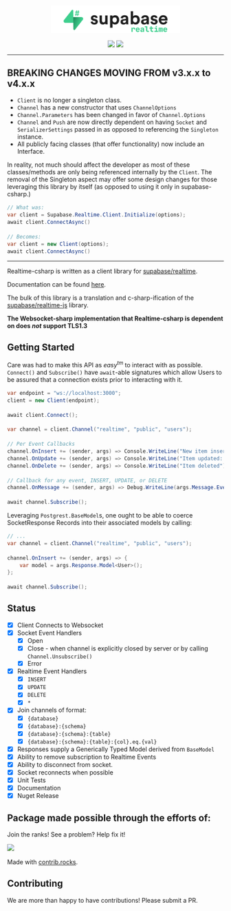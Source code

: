 <p align="center">
<img width="300" src=".github/logo.png"/>
</p>
<p align="center">
  <img src="https://github.com/supabase/realtime-csharp/workflows/Build%20And%20Test/badge.svg"/>
  <a href="https://www.nuget.org/packages/realtime-csharp/">
    <img src="https://img.shields.io/badge/dynamic/json?color=green&label=Nuget%20Release&query=data[0].version&url=https%3A%2F%2Fazuresearch-usnc.nuget.org%2Fquery%3Fq%3Dpackageid%3Arealtime-csharp"/>
  </a>
</p>

---

## BREAKING CHANGES MOVING FROM v3.x.x to v4.x.x

- `Client` is no longer a singleton class.
- `Channel` has a new constructor that uses `ChannelOptions`
- `Channel.Parameters` has been changed in favor of `Channel.Options`
- `Channel` and `Push` are now directly dependent on having `Socket` and `SerializerSettings` passed in as opposed to referencing the `Singleton` instance.
- All publicly facing classes (that offer functionality) now include an Interface.

In reality, not much should affect the developer as most of these classes/methods are only being referenced internally by the `Client`. The removal of the Singleton aspect may offer some design changes for those leveraging this library by itself (as opposed to using it only in supabase-csharp.)

```c#
// What was:
var client = Supabase.Realtime.Client.Initialize(options);
await client.ConnectAsync()

// Becomes:
var client = new Client(options);
await client.ConnectAsync()
```

---

Realtime-csharp is written as a client library for [supabase/realtime](https://github.com/supabase/realtime).

Documentation can be found [here](https://supabase-community.github.io/realtime-csharp/api/Supabase.Realtime.Client.html).

The bulk of this library is a translation and c-sharp-ification of the [supabase/realtime-js](https://github.com/supabase/realtime-js) library.

**The Websocket-sharp implementation that Realtime-csharp is dependent on does _not_ support TLS1.3**

## Getting Started

Care was had to make this API as _easy<sup>tm</sup>_ to interact with as possible. `Connect()` and `Subscribe()` have `await`-able signatures
which allow Users to be assured that a connection exists prior to interacting with it.

```c#
var endpoint = "ws://localhost:3000";
client = new Client(endpoint);

await client.Connect();

var channel = client.Channel("realtime", "public", "users");

// Per Event Callbacks
channel.OnInsert += (sender, args) => Console.WriteLine("New item inserted: " + args.Response.Payload.Record);
channel.OnUpdate += (sender, args) => Console.WriteLine("Item updated: " + args.Response.Payload.Record);
channel.OnDelete += (sender, args) => Console.WriteLine("Item deleted");

// Callback for any event, INSERT, UPDATE, or DELETE
channel.OnMessage += (sender, args) => Debug.WriteLine(args.Message.Event);

await channel.Subscribe();
```

Leveraging `Postgrest.BaseModel`s, one ought to be able to coerce SocketResponse Records into their associated models by calling:
```c#
// ...
var channel = client.Channel("realtime", "public", "users");

channel.OnInsert += (sender, args) => {
    var model = args.Response.Model<User>();
};

await channel.Subscribe();
```

## Status

- [x] Client Connects to Websocket
- [x] Socket Event Handlers
  - [x] Open
  - [x] Close - when channel is explicitly closed by server or by calling `Channel.Unsubscribe()`
  - [x] Error
- [x] Realtime Event Handlers
  - [x] `INSERT`
  - [x] `UPDATE`
  - [x] `DELETE`
  - [x] `*`
- [x] Join channels of format:
  - [x] `{database}`
  - [x] `{database}:{schema}`
  - [x] `{database}:{schema}:{table}`
  - [x] `{database}:{schema}:{table}:{col}.eq.{val}`
- [x] Responses supply a Generically Typed Model derived from `BaseModel`
- [x] Ability to remove subscription to Realtime Events
- [x] Ability to disconnect from socket.
- [x] Socket reconnects when possible
- [x] Unit Tests
- [x] Documentation
- [x] Nuget Release

## Package made possible through the efforts of:

Join the ranks! See a problem? Help fix it!

<a href="https://github.com/supabase-community/realtime-csharp/graphs/contributors">
  <img src="https://contrib.rocks/image?repo=supabase-community/realtime-csharp" />
</a>

Made with [contrib.rocks](https://contrib.rocks/preview?repo=supabase-community%2Frealtime-csharp).

## Contributing

We are more than happy to have contributions! Please submit a PR.
